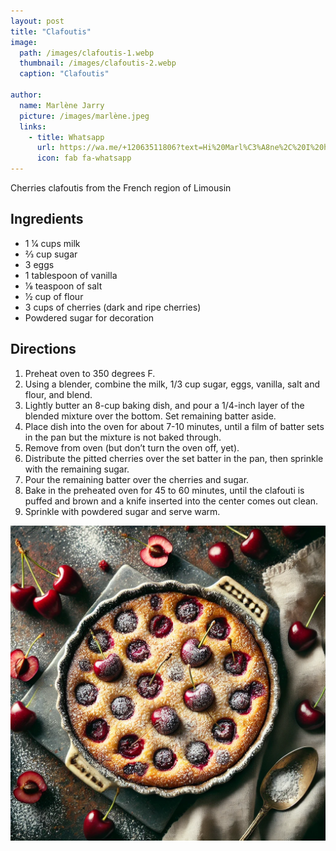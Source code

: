 ```yaml
---
layout: post
title: "Clafoutis"
image:
  path: /images/clafoutis-1.webp
  thumbnail: /images/clafoutis-2.webp
  caption: "Clafoutis"

author:
  name: Marlène Jarry
  picture: /images/marlène.jpeg
  links:
    - title: Whatsapp
      url: https://wa.me/+12063511806?text=Hi%20Marl%C3%A8ne%2C%20I%20have%20a%20quick%20question%20about%20your%20Clafoutis%20recipe
      icon: fab fa-whatsapp
---
```


Cherries clafoutis from the French region of Limousin

## Ingredients

- 1 1⁄4 cups milk
- 2⁄3 cup sugar
- 3 eggs
- 1 tablespoon of vanilla
- 1⁄8 teaspoon of salt
- 1⁄2 cup of flour
- 3 cups of cherries (dark and ripe cherries)
- Powdered sugar for decoration

## Directions

1. Preheat oven to 350 degrees F.
2. Using a blender, combine the milk, 1/3 cup sugar, eggs, vanilla, salt and flour, and blend.
3. Lightly butter an 8-cup baking dish, and pour a 1/4-inch layer of the blended mixture over the bottom. Set remaining batter aside.
4. Place dish into the oven for about 7-10 minutes, until a film of batter sets in the pan but the mixture is not baked through.
5. Remove from oven (but don’t turn the oven off, yet).
6. Distribute the pitted cherries over the set batter in the pan, then sprinkle with the remaining sugar.
7. Pour the remaining batter over the cherries and sugar.
8. Bake in the preheated oven for 45 to 60 minutes, until the clafouti is puffed and brown and a knife inserted into the center comes out clean.
9. Sprinkle with powdered sugar and serve warm.

<img src="/images/clafoutis-2.webp">
